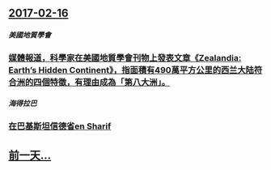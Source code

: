 ## [2017-02-16](/zh/news/2017/02/16/index.md)

##### 美國地質學會
### [媒體報道，科學家在美國地質學會刊物上發表文章《Zealandia: Earth’s Hidden Continent》，指面積有490萬平方公里的西兰大陆符合洲的四個特徵，有理由成為「第八大洲」。 ](/zh/news/2017/02/16/媒體報道-科學家在美國地質學會刊物上發表文章-Zealandia-Earth-s-Hidden-Continent.md)
##### 海得拉巴
### [在巴基斯坦信德省en Sharif ](/zh/news/2017/02/16/在巴基斯坦信德省en-Sharif.md)
## [前一天...](/zh/news/2017/02/15/index.md)

